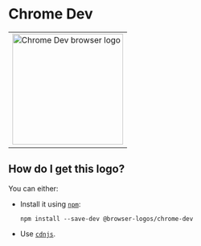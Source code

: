 # Chrome Dev

<table>
    <tr height=230>
        <td>
            <a href="https://github.com/alrra/browser-logos/tree/d451a02ffb73930d27f42ebc5ad96e29f7102ad3/src/chrome-dev">
                <img width=220 src="https://raw.githubusercontent.com/alrra/browser-logos/d451a02ffb73930d27f42ebc5ad96e29f7102ad3/src/chrome-dev/chrome-dev.svg?sanitize=true" alt="Chrome Dev browser logo">
            </a>
        </td>
    </tr>
</table>

## How do I get this logo?

You can either:

* Install it using [`npm`][npm]:

  `npm install --save-dev @browser-logos/chrome-dev`

* Use [`cdnjs`][cdnjs].

<!-- Link labels: -->

[cdnjs]: https://cdnjs.com/libraries/browser-logos
[npm]: https://www.npmjs.com/
